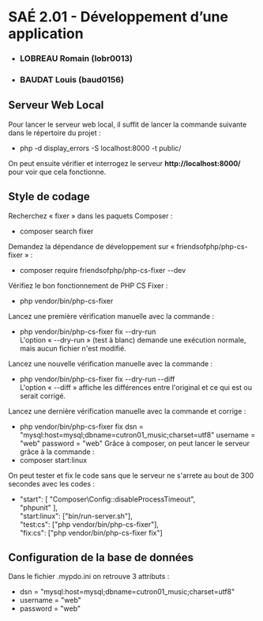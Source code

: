 # SAÉ 2.01 - Développement d’une application

- ### LOBREAU Romain (lobr0013)
- ### BAUDAT Louis (baud0156)

## Serveur Web Local
Pour lancer le serveur web local, il suffit de lancer la commande suivante dans le répertoire du projet :
- php -d display_errors -S localhost:8000 -t public/

On peut ensuite vérifier et interrogez le serveur __http://localhost:8000/__ pour voir que cela fonctionne.

## Style de codage

Recherchez « fixer » dans les paquets Composer :
- composer search fixer

Demandez la dépendance de développement sur « friendsofphp/php-cs-fixer » :
- composer require friendsofphp/php-cs-fixer --dev

Vérifiez le bon fonctionnement de PHP CS Fixer :
- php vendor/bin/php-cs-fixer

Lancez une première vérification manuelle avec la commande :
- php vendor/bin/php-cs-fixer fix --dry-run  
  L'option « --dry-run » (test à blanc) demande une exécution normale, mais aucun fichier n'est modifié.

Lancez une nouvelle vérification manuelle avec la commande :
- php vendor/bin/php-cs-fixer fix --dry-run --diff  
  L'option « --diff » affiche les différences entre l'original et ce qui est ou serait corrigé.

Lancez une dernière vérification manuelle avec la commande et corrige :
- php vendor/bin/php-cs-fixer fix
  dsn = "mysql:host=mysql;dbname=cutron01_music;charset=utf8"
  username = "web"
  password = "web"
  Grâce à composer, on peut lancer le serveur grâce à la commande :
- composer start:linux

On peut tester et fix le code sans que le serveur ne s'arrete au bout de 300 secondes avec les codes :
- "start": [
  "Composer\\Config::disableProcessTimeout",  
  "phpunit"
  ],  
  "start:linux": ["bin/run-server.sh"],  
  "test:cs": ["php vendor/bin/php-cs-fixer"],  
  "fix:cs": ["php vendor/bin/php-cs-fixer fix"]  

## Configuration de la base de données
Dans le fichier .mypdo.ini on retrouve 3 attributs :
- dsn = "mysql:host=mysql;dbname=cutron01_music;charset=utf8"  
- username = "web"  
- password = "web"  